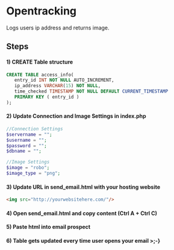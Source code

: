 # Opentracking

Logs users ip address and returns image.

## Steps

#### 1) CREATE Table structure

```sql
CREATE TABLE access_info(
   entry_id INT NOT NULL AUTO_INCREMENT,
   ip_address VARCHAR(15) NOT NULL,
   time_checked TIMESTAMP NOT NULL DEFAULT CURRENT_TIMESTAMP
   PRIMARY KEY ( entry_id )
);

```

#### 2) Update Connection and Image Settings in index.php

```php
//Connection Settings
$servername = "";
$username = "";
$password = "";
$dbname = "";

//Image Settings
$image = "robo";
$image_type = "png";
```

#### 3) Update URL in send_email.html with your hosting website 

```html
<img src="http://yourwebsitehere.com/"/>
```

#### 4) Open send_email.html and copy content (Ctrl A + Ctrl C) 

#### 5) Paste html into email prospect

#### 6) Table gets updated every time user opens your email >;-}
